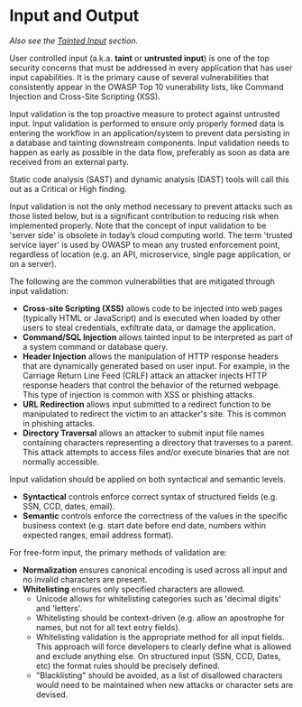 # Input and Output

_Also see the [Tainted Input](tainted_input.md) section._

User controlled input (a.k.a. **taint** or **untrusted input**) is one of the top security concerns that must be addressed in every application that has user input capabilities. It is the primary cause of several vulnerabilities that consistently appear in the OWASP Top 10 vunerability lists, like Command Injection and Cross-Site Scripting (XSS). 

Input validation is the top proactive measure to protect against untrusted input. Input validation is performed to ensure only properly formed data is entering the workflow in an application/system to prevent data persisting in a database and tainting downstream components. Input validation needs to happen as early as possible in the data flow, preferably as soon as data are received from an external party.

Static code analysis (SAST) and dynamic analysis (DAST) tools will call this out as a Critical or High finding. 

Input validation is not the only method necessary to prevent attacks such as those listed below, but is a significant contribution to reducing risk when implemented properly. Note that the concept of input validation to be 'server side' is obsolete in today’s cloud computing world. The term 'trusted service layer' is used by OWASP to mean any trusted enforcement point, regardless of location (e.g. an API, microservice, single page application, or on a server).

The following are the common vulnerabilities that are mitigated through input validation:

* **Cross-site Scripting (XSS)** allows code to be injected into web pages (typically HTML or JavaScript) and is executed when loaded by other users to steal credentials, exfiltrate data, or damage the application.
* **Command/SQL Injection** allows tainted input to be interpreted as part of a system command or database query.
* **Header Injection** allows the manipulation of HTTP response headers that are dynamically generated based on user input. For example, in the Carriage Return Line Feed (CRLF) attack an attacker injects HTTP response headers that control the behavior of the returned webpage. This type of injection is common with XSS or phishing attacks.
* **URL Redirection** allows input submitted to a redirect function to be manipulated to redirect the victim to an attacker's site. This is common in phishing attacks.
* **Directory Traversal** allows an attacker to submit input file names containing characters representing a directory that traverses to a parent. This attack attempts to access files and/or execute binaries that are not normally accessible.

Input validation should be applied on both syntactical and semantic levels.

* **Syntactical** controls enforce correct syntax of structured fields (e.g. SSN, CCD, dates, email).
* **Semantic** controls enforce the correctness of the values in the specific business context (e.g. start date before end date, numbers within expected ranges, email address format).

For free-form input, the primary methods of validation are:

* **Normalization** ensures canonical encoding is used across all input and no invalid characters are present.
* **Whitelisting** ensures only specified characters are allowed. 
  * Unicode allows for whitelisting categories such as 'decimal digits' and 'letters'.
  * Whitelisting should be context-driven (e.g. allow an apostrophe for names, but not for all text entry fields).
  * Whitelisting validation is the appropriate method for all input fields. This approach will force developers to clearly define what is allowed and exclude anything else. On structured input (SSN, CCD, Dates, etc) the format rules should be precisely defined.
  * "Blacklisting" should be avoided, as a list of disallowed characters would need to be maintained when new attacks or character sets are devised.



